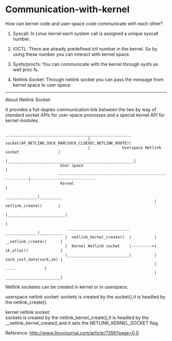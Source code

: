 # Communication-with-kernel
How can kernel code and user-space code communicate with each other?

1. Syscall: In Linux kernel each system call is assigned a unique syscall number. 

2. IOCTL: There are already predefined ictl number in the kernel. So by using these number you can interact with kernel space. 

3. Sysfs/procfs: You can communicate with the kernel through sysfs as well proc fs. 

4. Netlink Socket: Through netlink socket you can pass the message from kernel space to user space.

------------------------------------------------------------------------------------------------------------------------------------------
About Netlink Socket:

It provides a full-duplex communication link between the two by way of standard socket APIs for user-space processes and a special kernel API for kernel modules. 

                                         _______________________________________________________
                                        | socket(AF_NETLINK,SOCK_RAM|SOCK_CLOEXEC,NETLINK_ROUTE)|
                                        |              Userspace Netlink socket                 |
                                        |_______________________________________________________|
                            User space                                              |    
                           ---------------------------------------------------------|-----------------------------
                            Kernel                                                  |    
                                                                      ______________|__________
                                                                     |  netlink_create()       |                
                                                                     |_________________________|
                                                                                    |
                               ___________________________            ______________|__________
                              |  netlink_kernel_create()  |          | __netlink_create()      |
                              |  Kernel Netlink socket    |--------->| sk_alloc()              |
                              |___________________________|          | sock_init_data(sock,sk) |
                                                                     |        .....            |
                                                                     | ________________________|
                                                                                      
Netlink socketes can be created in kernel or in userspace;

userspace netlink socket:
   sockets is created by the socket(),it is headled by the netlink_create().
                          
kernel netlink socket:   
   sockets is created by the netlink_kernel_create(),it is headled by the __netlink_kernel_create(),and it sets the NETLINK_KERNEL_SOCKET flag.
                         
                         
Reference:
          http://www.linuxjournal.com/article/7356?page=0,0
            

